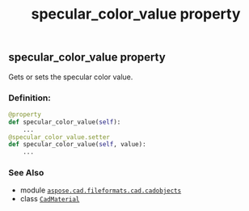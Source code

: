﻿---
title: specular_color_value property
second_title: Aspose.CAD for Python via .NET API References
description: 
type: docs
weight: 1010
url: /python-net/aspose.cad.fileformats.cad.cadobjects/cadmaterial/specular_color_value/
is_root: false
---

## specular_color_value property


Gets or sets the specular color value.
### Definition:
```python
@property
def specular_color_value(self):
    ...
@specular_color_value.setter
def specular_color_value(self, value):
    ...
```

### See Also
* module [`aspose.cad.fileformats.cad.cadobjects`](../../)
* class [`CadMaterial`](/cad/python-net/aspose.cad.fileformats.cad.cadobjects/cadmaterial)
